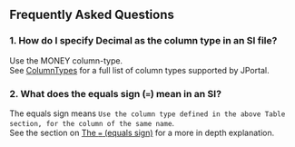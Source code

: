 ## Frequently Asked Questions
### 1. How do I specify Decimal as the column type in an SI file?
Use the MONEY column-type.  
See [ColumnTypes](./Reference/column-types.md) for a full list of column types supported by JPortal.

### 2. What does the equals sign (`=`) mean in an SI?  
The equals sign means `Use the column type defined in the above Table section, for the column of the same name`.  
See the section on [The `=` (equals sign)](./Tutorials/custom-queries.md#the--equals-sign) for a more in depth explanation.